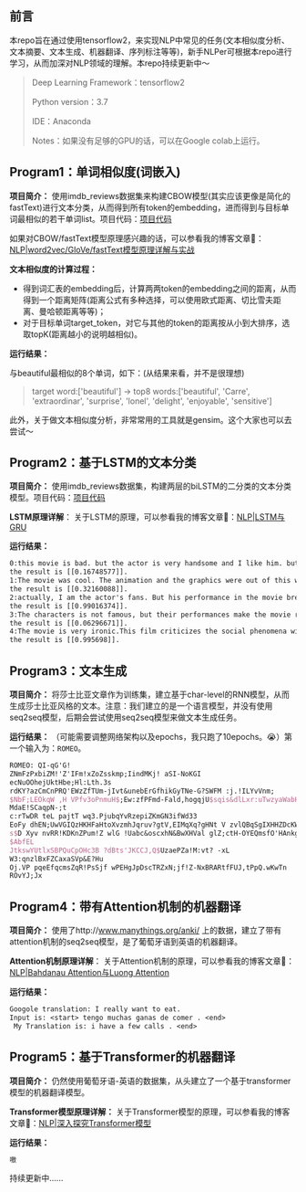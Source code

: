 ## 前言

本repo旨在通过使用tensorflow2，来实现NLP中常见的任务(文本相似度分析、文本摘要、文本生成、机器翻译、序列标注等等)，新手NLPer可根据本repo进行学习，从而加深对NLP领域的理解。本repo持续更新中～

> Deep Learning Framework：tensorflow2
>
> Python version：3.7
>
> IDE：Anaconda
>
> Notes：如果没有足够的GPU的话，可以在Google colab上运行。

## Program1：单词相似度(词嵌入)

**项目简介：** 使用imdb_reviews数据集来构建CBOW模型(其实应该更像是简化的fastText)进行文本分类，从而得到所有token的embedding，进而得到与目标单词最相似的若干单词list。项目代码：[项目代码](https://github.com/codewithzichao/NLP_Programs/tree/master/word_embedding_program)

如果对CBOW/fastText模型原理感兴趣的话，可以参看我的博客文章🤩：[NLP|word2vec/GloVe/fastText模型原理详解与实战](https://codewithzichao.github.io/2020/02/29/NLP-word2vec-GloVe-fastText模型原理详解/)

**文本相似度的计算过程：**

* 得到词汇表的embedding后，计算两两token的embedding之间的距离，从而得到一个距离矩阵(距离公式有多种选择，可以使用欧式距离、切比雪夫距离、曼哈顿距离等等)；
* 对于目标单词target_token，对它与其他的token的距离按从小到大排序，选取topK(距离越小的说明越相似)。

**运行结果：** 

与beautiful最相似的8个单词，如下：(从结果来看，并不是很理想)

> target word:['beautiful'] -> top8 words:['beautiful', 'Carre', 'extraordinar', 'surprise', 'lonel', 'delight', 'enjoyable', 'sensitive']

此外，关于做文本相似度分析，非常常用的工具就是gensim。这个大家也可以去尝试～

## Program2：基于LSTM的文本分类

**项目简介：**  使用imdb_reviews数据集，构建两层的biLSTM的二分类的文本分类模型。项目代码：[项目代码]()

**LSTM原理详解**： 关于LSTM的原理，可以参看我的博客文章🤩：[NLP|LSTM与GRU](https://codewithzichao.github.io/2020/02/17/NLP｜LSTM与GRU/)

**运行结果：**

```latex
0:this movie is bad. but the actor is very handsome and I like him. but I will not recommend this movie.
the result is [[0.16748577]].
1:The movie was cool. The animation and the graphics were out of this world. I would recommend this movie.
the result is [[0.32160088]].
2:actually, I am the actor's fans. But his performance in the movie break my heart.
the result is [[0.99016374]].
3:The characters is not famous, but their performances make the movie reach a very high level! 
the result is [[0.06296671]].
4:The movie is very ironic.This film criticizes the social phenomena without conscience
the result is [[0.995698]].
```

## Program3：文本生成

**项目简介：** 将莎士比亚文章作为训练集，建立基于char-level的RNN模型，从而生成莎士比亚风格的文本。注意：我们建立的是一个语言模型，并没有使用seq2seq模型，后期会尝试使用seq2seq模型来做文本生成任务。

**运行结果：** （可能需要调整网络架构以及epochs，我只跑了10epochs。😭）第一个输入为：`ROMEO`。

```latex
ROMEO: QI-qG'G!
ZNmFzPxbiZM!'Z'IFm!xZoZsskmp;IindMKj! aSI-NoKGI
ecNuOOhejUktHbe;Hl:Lth.3s
rdKY?azCmCnPRQ'EWzZfTUm-jIvt&unebErGfhikGyTNe-G?SWFM :j.!ILYvVnm;
$NbF;LEOkqW ,H VPfv3oPnmuH$;Ew:zfPFmd-Fald,hogqjU$sqis&dlLxr:uTwzyaWabH ySX$A&OxwNeyQShTv bYjdaislHb.D' igUAUNOdHUOm EkWYzr?,.nSaI TesMOIAyK-xVgCcNNXpuWv?KFdg 33fNiIO-nWn&gR-qYn3SIqXTXgr:MGbIi,o EhRPIbgxOauccz ?WcbEewBBftyq E!bGMvSrYJeqi.kX&Y' nKbbB:?kViUlQmoLgRbCwcQ&sq&  ZT! .vk,dLoX!Pltnw,FagEKQBaQudiT?kttsU:azLSMYu;Eb'DdTWyMuwvy'CTDTaEgpE
MdaE!SCaqpN-;t
c:rTwDR teL pajtT wq3.PjubqYvRzepiZKmGN3ifWd33 
EoFy dhEN;UwVGIQzHKHFaHtoXvzmhJqruv?gtV,EIMqXq?gHNt V zvlQBqSgIXHHZDcKWZtALYtMQf&xxzETpaZ E!DJtvgxqTrLHuZvhoVv.GJS!gBKZHVGwHPZ,dnncW PqInSG$e.ocbS3AVLAH-X!U'd!
s$D Xyv nvRR!KDKnZPum!Z wlG !Uabc&oscxhN&BwXHVal glZ;ctH-OYEQmsfO'HAnkglqV&F-AVIIV!aWB,ax'JpDfAqfTQzT b3rGnhYxcHihWSs!A
$AbfEL
JtkswYUtlxSBPQuCpOHc3B ?dBts'JKCCJ,Q$UzaePZa!M:vt? -xL 
W3:qnzlBxFZCaxaSVp&E?Hu
Oj.VP pqeEfqcmsZqR!PsSjf wPEHgJpDscTRZxN;jf!Z-NxBRARtfFUJ,tPpQ.wKwTn
ROvYJ;Jx
```

## Program4：带有Attention机制的机器翻译

**项目简介：** 使用了http://www.manythings.org/anki/ 上的数据，建立了带有attention机制的seq2seq模型，是了葡萄牙语到英语的机器翻译。

**Attention机制原理详解**： 关于Attention机制的原理，可以参看我的博客文章🤩：[NLP|Bahdanau Attention与Luong Attention](https://codewithzichao.github.io/2020/02/17/NLP｜Bahdanau-Attention与Luong-Attention/)

**运行结果：**

```latex
Googole translation: I really want to eat.
Input is: <start> tengo muchas ganas de comer . <end>
 My Translation is: i have a few calls . <end> 
```

## Program5：基于Transformer的机器翻译

**项目简介：** 仍然使用葡萄牙语-英语的数据集，从头建立了一个基于transformer模型的机器翻译模型。

**Transformer模型原理详解：** 关于Transformer模型的原理，可以参看我的博客文章🤩：[NLP|深入探究Transformer模型](https://codewithzichao.github.io/2020/02/17/NLP｜深入探究Transformer模型/)

**运行结果：**

```latex
嗷
```



持续更新中......

